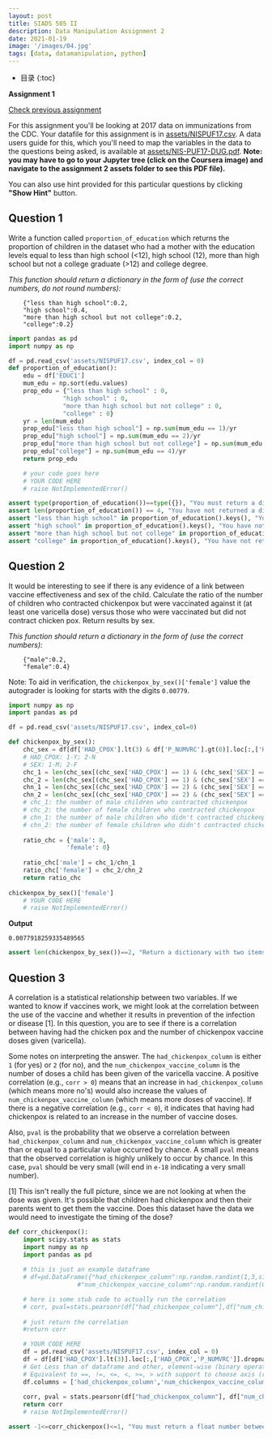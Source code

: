 ```yaml
---
layout: post
title: SIADS 505 II
description: Data Manipulation Assignment 2
date: 2021-01-19
image: '/images/04.jpg'
tags: [data, datamanipulation, python]
---
```

* 目录
{:toc}

**Assignment 1**

[Check previous assignment](https://alisongh.github.io/2021/01/12/SIADS-505-Data-manipulation-assignment1.html)

For this assignment you'll be looking at 2017 data on immunizations from the CDC. Your datafile for this assignment is in [assets/NISPUF17.csv](assets/NISPUF17.csv). A data users guide for this, which you'll need to map the variables in the data to the questions being asked, is available at [assets/NIS-PUF17-DUG.pdf](assets/NIS-PUF17-DUG.pdf). **Note: you may have to go to your Jupyter tree (click on the Coursera image) and navigate to the assignment 2 assets folder to see this PDF file).**

You can also use hint provided for this particular questions by clicking **"Show Hint"** button.

## Question 1
Write a function called `proportion_of_education` which returns the proportion of children in the dataset who had a mother with the education levels equal to less than high school (<12), high school (12), more than high school but not a college graduate (>12) and college degree.

*This function should return a dictionary in the form of (use the correct numbers, do not round numbers):* 
```
    {"less than high school":0.2,
    "high school":0.4,
    "more than high school but not college":0.2,
    "college":0.2}
```

```python
import pandas as pd
import numpy as np

df = pd.read_csv('assets/NISPUF17.csv', index_col = 0)
def proportion_of_education():
    edu = df['EDUC1']
    mum_edu = np.sort(edu.values)
    prop_edu = {"less than high school" : 0,
               "high school" : 0,
               "more than high school but not college" : 0,
               "college" : 0}
    yr = len(mum_edu)
    prop_edu["less than high school"] = np.sum(mum_edu == 1)/yr
    prop_edu["high school"] = np.sum(mum_edu == 2)/yr
    prop_edu["more than high school but not college"] = np.sum(mum_edu == 3)/yr
    prop_edu["college"] = np.sum(mum_edu == 4)/yr
    return prop_edu

    # your code goes here
    # YOUR CODE HERE
    # raise NotImplementedError()
```

```python
assert type(proportion_of_education())==type({}), "You must return a dictionary."
assert len(proportion_of_education()) == 4, "You have not returned a dictionary with four items in it."
assert "less than high school" in proportion_of_education().keys(), "You have not returned a dictionary with the correct keys."
assert "high school" in proportion_of_education().keys(), "You have not returned a dictionary with the correct keys."
assert "more than high school but not college" in proportion_of_education().keys(), "You have not returned a dictionary with the correct keys."
assert "college" in proportion_of_education().keys(), "You have not returned a dictionary with the correct keys."
```

## Question 2
It would be interesting to see if there is any evidence of a link between vaccine effectiveness and sex of the child. Calculate the ratio of the number of children who contracted chickenpox but were vaccinated against it (at least one varicella dose) versus those who were vaccinated but did not contract chicken pox. Return results by sex. 

*This function should return a dictionary in the form of (use the correct numbers):* 
```
    {"male":0.2,
    "female":0.4}
```

Note: To aid in verification, the `chickenpox_by_sex()['female']` value the autograder is looking for starts with the digits `0.00779`.

```python
import numpy as np
import pandas as pd

df = pd.read_csv('assets/NISPUF17.csv', index_col=0)

def chickenpox_by_sex():
    chc_sex = df[df['HAD_CPOX'].lt(3) & df['P_NUMVRC'].gt(0)].loc[:,['HAD_CPOX','SEX']]
    # HAD_CPOX: 1-Y; 2-N
    # SEX: 1-M; 2-F
    chc_1 = len(chc_sex[(chc_sex['HAD_CPOX'] == 1) & (chc_sex['SEX'] == 1)])
    chc_2 = len(chc_sex[(chc_sex['HAD_CPOX'] == 1) & (chc_sex['SEX'] == 2)])
    chn_1 = len(chc_sex[(chc_sex['HAD_CPOX'] == 2) & (chc_sex['SEX'] == 1)])
    chn_2 = len(chc_sex[(chc_sex['HAD_CPOX'] == 2) & (chc_sex['SEX'] == 2)])
    # chc_1: the number of male children who contracted chickenpox
    # chc_2: the number of female children who contracted chickenpox
    # chn_1: the number of male children who didn't contracted chickenpox
    # chn_2: the number of female children who didn't contracted chickenpox
    
    ratio_chc = {'male': 0,
                'female': 0}
    
    ratio_chc['male'] = chc_1/chn_1
    ratio_chc['female'] = chc_2/chn_2
    return ratio_chc
    
chickenpox_by_sex()['female']
    # YOUR CODE HERE
    # raise NotImplementedError()
```
**Output**
```
0.0077918259335489565
```

```python
assert len(chickenpox_by_sex())==2, "Return a dictionary with two items, the first for males and the second for females."
```

## Question 3
A correlation is a statistical relationship between two variables. If we wanted to know if vaccines work, we might look at the correlation between the use of the vaccine and whether it results in prevention of the infection or disease [1]. In this question, you are to see if there is a correlation between having had the chicken pox and the number of chickenpox vaccine doses given (varicella).

Some notes on interpreting the answer. The `had_chickenpox_column` is either `1` (for yes) or `2` (for no), and the `num_chickenpox_vaccine_column` is the number of doses a child has been given of the varicella vaccine. A positive correlation (e.g., `corr > 0`) means that an increase in `had_chickenpox_column` (which means more no's) would also increase the values of `num_chickenpox_vaccine_column` (which means more doses of vaccine). If there is a negative correlation (e.g., `corr < 0`), it indicates that having had chickenpox is related to an increase in the number of vaccine doses. 

Also, `pval` is the probability that we observe a correlation between `had_chickenpox_column` and `num_chickenpox_vaccine_column` which is greater than or equal to a particular value occurred by chance. A small `pval` means that the observed correlation is highly unlikely to occur by chance. In this case, `pval` should be very small (will end in `e-18` indicating a very small number).

[1] This isn't really the full picture, since we are not looking at when the dose was given. It's possible that children had chickenpox and then their parents went to get them the vaccine. Does this dataset have the data we would need to investigate the timing of the dose?

```python
def corr_chickenpox():
    import scipy.stats as stats
    import numpy as np
    import pandas as pd
    
    # this is just an example dataframe
    # df=pd.DataFrame({"had_chickenpox_column":np.random.randint(1,3,size=(100)),
                   #"num_chickenpox_vaccine_column":np.random.randint(0,6,size=(100))})

    # here is some stub code to actually run the correlation
    # corr, pval=stats.pearsonr(df["had_chickenpox_column"],df["num_chickenpox_vaccine_column"])
    
    # just return the correlation
    #return corr

    # YOUR CODE HERE
    df = pd.read_csv('assets/NISPUF17.csv', index_col = 0)
    df = df[df['HAD_CPOX'].lt(3)].loc[:,['HAD_CPOX','P_NUMVRC']].dropna()
    # Get Less than of dataframe and other, element-wise (binary operator lt)
    # Equivalent to ==, !=, <=, <, >=, > with support to choose axis (rows or columns) and level for comparison
    df.columns = ['had_chickenpox_column','num_chickenpox_vaccine_column']
    
    corr, pval = stats.pearsonr(df["had_chickenpox_column"], df["num_chickenpox_vaccine_column"])
    return corr
    # raise NotImplementedError()
```
```python
assert -1<=corr_chickenpox()<=1, "You must return a float number between -1.0 and 1.0."
```
